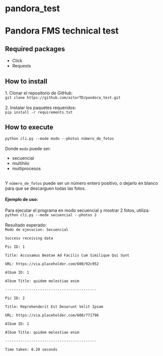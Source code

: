 # pandora_test
<h1>Pandora FMS technical test</h1>

<h2>Required packages</h2>

<ul>
<li>Click</li>
<li>Requests</li>
</ul>

<h2>How to install</h2>
1. Clonar el repositorio de GitHub: <br>
<code>git clone https://github.com/aitorTD/pandora_test.git</code>
<br><br>
2. Instalar los paquetes requeridos:<br>
<code>pip install -r requirements.txt</code>

<h2>How to execute</h2>
<code>python cli.py --mode modo --photos número_de_fotos </code>
<br><br>
Donde <code>modo</code> puede ser:
<ul>
<li>secuencial</li>
<li>multihilo</li>
<li>multiprocesos</li>
</ul>
<br>
Y <code>número_de_fotos</code> puede ser un número entero positivo, o dejarlo en blanco para que se descarguen todas las fotos.
<br>
<h4>Ejemplo de uso:</h4>
Para ejecutar el programa en modo secuencial y mostrar 2 fotos, utiliza:
<br>
<code>python cli.py --mode secuencial --photos 2</code>
<br><br>
<stong>Resultado esperado:</strong>
<br>
<code>Modo de ejecucion: Secuencial<br>
Success receiving data<br>
Pic ID: 1<br>
Title: Accusamus Beatae Ad Facilis Cum Similique Qui Sunt<br>
URL: https://via.placeholder.com/600/92c952<br>
Album ID: 1<br>
Album Title: quidem molestiae enim<br>
------------------------------------------<br>
Pic ID: 2<br>
Title: Reprehenderit Est Deserunt Velit Ipsam<br>
URL: https://via.placeholder.com/600/771796<br>
Album ID: 1<br>
Album Title: quidem molestiae enim<br>
------------------------------------------<br>
Time taken: 0.20 seconds<br>
</code>